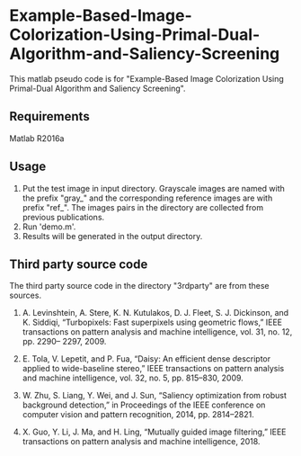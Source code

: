 # Example-Based-Image-Colorization-Using-Primal-Dual-Algorithm-and-Saliency-Screening

This matlab pseudo code is for "Example-Based Image Colorization Using Primal-Dual Algorithm and Saliency Screening".

## Requirements
Matlab R2016a


## Usage
1. Put the test image in input directory. Grayscale images are named with the prefix "gray_" and the corresponding reference images are with prefix "ref_".
The images pairs in the directory are collected from previous publications.
2. Run 'demo.m'.
3. Results will be generated in the output directory.

## Third party source code
The third party source code in the directory "3rdparty" are from these sources.
1.  A. Levinshtein, A. Stere, K. N. Kutulakos, D. J. Fleet, S. J. Dickinson, and K. Siddiqi, “Turbopixels: Fast superpixels
using geometric flows,” IEEE transactions on pattern analysis and machine intelligence, vol. 31, no. 12, pp. 2290–
2297, 2009.

2. E. Tola, V. Lepetit, and P. Fua, “Daisy: An efficient dense descriptor applied to wide-baseline stereo,” IEEE 
transactions on pattern analysis and machine intelligence, vol. 32, no. 5, pp. 815–830, 2009.

3. W. Zhu, S. Liang, Y. Wei, and J. Sun, “Saliency optimization from robust background detection,” in Proceedings 
of the IEEE conference on computer vision and pattern recognition, 2014, pp. 2814–2821.

4. X. Guo, Y. Li, J. Ma, and H. Ling, “Mutually guided image filtering,” IEEE transactions on pattern analysis and 
machine intelligence, 2018.
